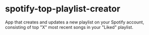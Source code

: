 # spotify-top-playlist-creator
 App that creates and updates a new playlist on your Spotify account, consisting of top "X" most recent songs in your "Liked" playlist.
